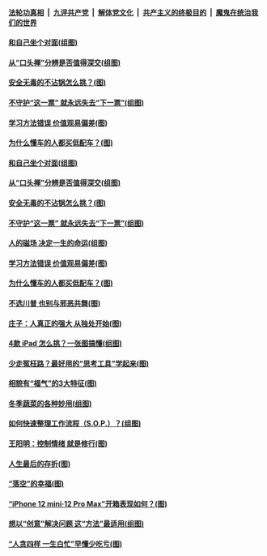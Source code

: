 

####  [法轮功真相](../../../../basic/blob/master/README.md?t=11191402) &nbsp;|&nbsp; [九评共产党](../../../../9ping.md/blob/master/README.md?t=11191402) &nbsp;|&nbsp; [解体党文化](../../../../jtdwh.md/blob/master/README.md?t=11191402)  &nbsp;|&nbsp; [共产主义的终极目的](../../../../gczydzjmd.md/blob/master/README.md?t=11191402) &nbsp;|&nbsp; [魔鬼在统治我们的世界](../../../../mgztzwmdsj.md/blob/master/README.md?t=11191402) 

#### [和自己坐个对面(组图)](../pages/p8/952904.md?t=11191402) 

#### [从“口头禅”分辨是否值得深交(组图)](../pages/p8/952052.md?t=11191402) 

#### [安全无毒的不沾锅怎么挑？(图)](../pages/p8/952966.md?t=11191402) 

#### [不守护“这一票” 就永远失去“下一票”(组图)](../pages/p8/952862.md?t=11191402) 

#### [学习方法错误 价值观易偏差(图)](../pages/p8/952854.md?t=11191402) 

#### [为什么懂车的人都买低配车？(图)](../pages/p8/952841.md?t=11191402) 

#### [和自己坐个对面(组图)](../pages/p8/952904.md?t=11191402) 

#### [从“口头禅”分辨是否值得深交(组图)](../pages/p8/952052.md?t=11191402) 

#### [安全无毒的不沾锅怎么挑？(图)](../pages/p8/952966.md?t=11191402) 

#### [不守护“这一票” 就永远失去“下一票”(组图)](../pages/p8/952862.md?t=11191402) 

#### [人的磁场 决定一生的命运(组图)](../pages/p8/952350.md?t=11191402) 

#### [学习方法错误 价值观易偏差(图)](../pages/p8/952854.md?t=11191402) 

#### [为什么懂车的人都买低配车？(图)](../pages/p8/952841.md?t=11191402) 

#### [不选川普 也别与邪恶共舞(图)](../pages/p8/952814.md?t=11191402) 

#### [庄子：人真正的强大 从独处开始(图)](../pages/p8/952355.md?t=11191402) 

#### [4款 iPad 怎么挑？一张图搞懂(组图)](../pages/p8/952739.md?t=11191402) 

#### [少走冤枉路？最好用的“思考工具”学起来(图)](../pages/p8/952738.md?t=11191402) 

#### [相貌有“福气”的3大特征(图)](../pages/p8/952664.md?t=11191402) 

#### [冬季蔬菜的各种妙用(组图)](../pages/p8/952521.md?t=11191402) 

#### [如何快速整理工作流程（S.O.P.）？(组图)](../pages/p8/952649.md?t=11191402) 

#### [王阳明：控制情绪 就是修行(图)](../pages/p8/952093.md?t=11191402) 

#### [人生最后的存折(图)](../pages/p8/952362.md?t=11191402) 

#### [“落空”的幸福(图)](../pages/p8/952566.md?t=11191402) 

#### [“iPhone 12 mini‧12 Pro Max”开箱表现如何？(图)](../pages/p8/952558.md?t=11191402) 

#### [想以“创意”解决问题 这“方法”最适用(组图)](../pages/p8/951660.md?t=11191402) 

#### [“人贪四样 一生白忙”早懂少吃亏(图)](../pages/p8/952525.md?t=11191402) 

